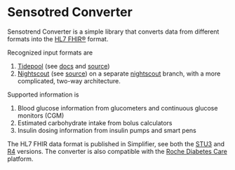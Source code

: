 # Sensotred Converter

Sensotrend Converter is a simple library that converts data from different formats into the
[HL7 FHIR®](https://www.hl7.org/fhir/) format.

Recognized input formats are
1. [Tidepool](https://www.tidepool.org/)
   (see [docs](http://developer.tidepool.org/docs/) and
   [source](https://github.com/tidepool-org/data-model))
2. [Nightscout](http://www.nightscout.info/)
   (see [source](https://github.com/nightscout/cgm-remote-monitor))
   on a separate [nightscout](https://github.com/Sensotrend/sensotrend-converter/tree/nightscout) branch, with a more complicated, two-way architecture.

Supported information is
1. Blood glucose information from glucometers and continuous glucose monitors (CGM)
2. Estimated carbohydrate intake from bolus calculators
3. Insulin dosing information from insulin pumps and smart pens

The HL7 FHIR data format is published in Simplifier, see both the [STU3](https://simplifier.net/finnishphr) and [R4](https://simplifier.net/finnishphrr4) versions.
The converter is also compatible with the [Roche Diabetes Care](https://simplifier.net/rdcemrintegrations-v2) platform.
